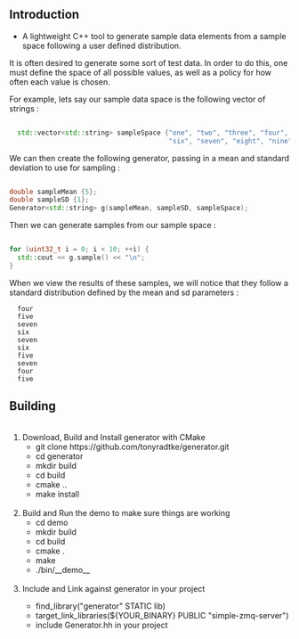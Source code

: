 <h2> Introduction </h2>

  - A lightweight C++ tool to generate sample data elements from a sample space following a user defined distribution. 

  <p>
    It is often desired to generate some sort of test data. In order to do this, one must define the space of all possible values, 
    as well as a policy for how often each value is chosen. 
  </p>
  
  For example, lets say our sample data space is the following vector of strings :

  ```cpp

    std::vector<std::string> sampleSpace {"one", "two", "three", "four", "five", 
                                          "six", "seven", "eight", "nine", "ten"};

  ```
  
  We can then create the following generator, passing in a mean and standard deviation to use for sampling : 

  ```cpp
  
  double sampleMean {5};
  double sampleSD {1};
  Generator<std::string> g(sampleMean, sampleSD, sampleSpace);

  ```

  Then we can generate samples from our sample space : 

  ```cpp
  
  for (uint32_t i = 0; i < 10; ++i) {
    std::cout << g.sample() << "\n";
  }

  ```
  
  When we view the results of these samples, we will notice that they follow a standard 
  distribution defined by the mean and sd parameters : 

  ```
    four
    five
    seven
    six
    seven
    six
    five
    seven
    four
    five
  ```
  


<h2> Building </h2>

<ol>
 <br>
  <li> Download, Build and Install generator with CMake 
    <ul>
      <li> git clone https://github.com/tonyradtke/generator.git </li>
      <li> cd generator </li>
      <li> mkdir build </li>
      <li> cd build </li>
      <li> cmake .. </li>
      <li> make install </li>
    </ul>
  </li>
  <br>
  <li>  Build and Run the demo to make sure things are working 
    <ul> 
      <li> cd demo </li>
      <li> mkdir build </li>
      <li> cd build </li>
      <li> cmake . </li>
      <li> make </li>
      <li> ./bin/__demo__ </li>
    </ul>
  </li>
  <br>
  <li> Include and Link against generator in your project </li>
    <ul>
      <li> find_library("generator" STATIC lib) </li>
      <li> target_link_libraries(${YOUR_BINARY} PUBLIC "simple-zmq-server") </li>
      <li> include Generator.hh in your project </li>
    </ul> 
  </li>
  <br>
</ol>




